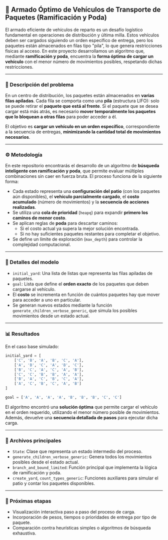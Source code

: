 ## 🚛 Armado Óptimo de Vehículos de Transporte de Paquetes (Ramificación y Poda)

El armado eficiente de vehículos de reparto es un desafío logístico fundamental en operaciones de distribución y última milla. Estos vehículos deben ser cargados siguiendo un orden específico de entrega, pero los paquetes están almacenados en filas tipo "pila", lo que genera restricciones físicas al acceso. En este proyecto desarrollamos un algoritmo que, mediante **ramificación y poda**, encuentra la **forma óptima de cargar un vehículo** con el menor número de movimientos posibles, respetando dichas restricciones.

---

### 🧠 Descripción del problema

En un centro de distribución, los paquetes están almacenados en **varias filas apiladas**. Cada fila se comporta como una **pila** (estructura LIFO): solo se puede retirar el **paquete que está al frente**. Si el paquete que se desea cargar está más atrás, es necesario **mover temporalmente los paquetes que lo bloquean a otras filas** para poder acceder a él.

El objetivo es **cargar un vehículo en un orden específico**, correspondiente a la secuencia de entregas, **minimizando la cantidad total de movimientos necesarios**.

---

### ⚙️ Metodología

En este repositorio encontrarás el desarrollo de un algoritmo de **búsqueda inteligente con ramificación y poda**, que permite evaluar múltiples combinaciones sin caer en fuerza bruta. El proceso funciona de la siguiente forma:

- Cada estado representa una **configuración del patio** (con los paquetes aún disponibles), el **vehículo parcialmente cargado**, el **costo acumulado** (número de movimientos) y la **secuencia de acciones realizadas**.
- Se utiliza una **cola de prioridad** (`heapq`) para expandir **primero los caminos de menor costo**.
- Se aplican reglas de **poda** para descartar caminos:
  - Si el costo actual ya supera la mejor solución encontrada.
  - Si no hay suficientes paquetes restantes para completar el objetivo.
- Se define un límite de exploración (`max_depth`) para controlar la complejidad computacional.

---

### 🧲 Detalles del modelo

- `initial_yard`: Una lista de listas que representa las filas apiladas de paquetes.
- `goal`: Lista que define el **orden exacto** de los paquetes que deben cargarse al vehículo.
- El **costo** se incrementa en función de cuántos paquetes hay que mover para acceder a uno en particular.
- Se generan nuevos estados mediante la función `generate_children_verbose_generic`, que simula los posibles movimientos desde un estado actual.

---

### 📊 Resultados

En el caso base simulado:

```python
initial_yard = [
    ['C', 'B', 'A', 'B', 'C', 'A'],
    ['A', 'B', 'C', 'A', 'B', 'C'],
    ['B', 'C', 'A', 'C', 'A', 'B'],
    ['C', 'C', 'B', 'B', 'A', 'A'],
    ['B', 'A', 'C', 'B', 'C', 'A'],
    ['A', 'C', 'B', 'C', 'A', 'B']
]

goal = ['A', 'A', 'A', 'A', 'B', 'B', 'B', 'C', 'C']
```

El algoritmo encontró una **solución óptima** que permite cargar el vehículo en el orden requerido, utilizando el menor número posible de movimientos. Además, devuelve una **secuencia detallada de pasos** para ejecutar dicha carga.

---

### 📌 Archivos principales

- `State`: Clase que representa un estado intermedio del proceso.
- `generate_children_verbose_generic`: Genera todos los movimientos posibles desde el estado actual.
- `branch_and_bound_limited`: Función principal que implementa la lógica de ramificación y poda.
- `create_yard`, `count_types_generic`: Funciones auxiliares para simular el patio y contar los paquetes disponibles.

---

### 🚧 Próximas etapas

- Visualización interactiva paso a paso del proceso de carga.
- Incorporación de pesos, tiempos o prioridades de entrega por tipo de paquete.
- Comparación contra heurísticas simples o algoritmos de búsqueda exhaustiva.

